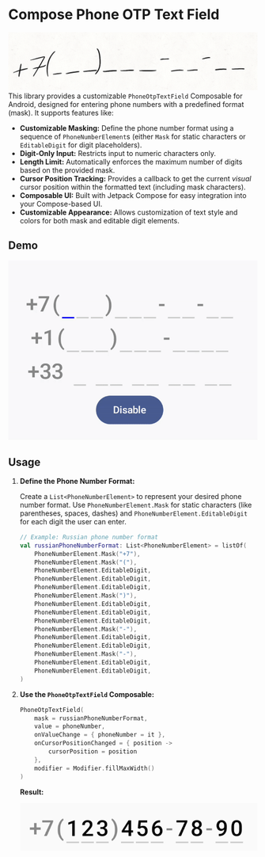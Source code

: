 # Compose Phone OTP Text Field

[![phone_OTP_text_field_logo.gif](readmeassets/phone_OTP_text_field_logo.gif)](https://example.com) This library provides a customizable `PhoneOtpTextField` Composable for Android, designed for entering phone numbers with a predefined format (mask).  It supports features like:

*   **Customizable Masking:** Define the phone number format using a sequence of `PhoneNumberElement`s (either `Mask` for static characters or `EditableDigit` for digit placeholders).
*   **Digit-Only Input:**  Restricts input to numeric characters only.
*   **Length Limit:**  Automatically enforces the maximum number of digits based on the provided mask.
*   **Cursor Position Tracking:**  Provides a callback to get the current *visual* cursor position within the formatted text (including mask characters).
*   **Composable UI:** Built with Jetpack Compose for easy integration into your Compose-based UI.
*   **Customizable Appearance:**  Allows customization of text style and colors for both mask and editable digit elements.

## Demo

![phone_OTP_text_field_sample.gif](readmeassets/phone_OTP_text_field_sample.gif)

## Usage

1.  **Define the Phone Number Format:**

    Create a `List<PhoneNumberElement>` to represent your desired phone number format.  Use `PhoneNumberElement.Mask` for static characters (like parentheses, spaces, dashes) and `PhoneNumberElement.EditableDigit` for each digit the user can enter.

    ```kotlin
    // Example: Russian phone number format
    val russianPhoneNumberFormat: List<PhoneNumberElement> = listOf(
        PhoneNumberElement.Mask("+7"),
        PhoneNumberElement.Mask("("),
        PhoneNumberElement.EditableDigit,
        PhoneNumberElement.EditableDigit,
        PhoneNumberElement.EditableDigit,
        PhoneNumberElement.Mask(")"),
        PhoneNumberElement.EditableDigit,
        PhoneNumberElement.EditableDigit,
        PhoneNumberElement.EditableDigit,
        PhoneNumberElement.Mask("-"),
        PhoneNumberElement.EditableDigit,
        PhoneNumberElement.EditableDigit,
        PhoneNumberElement.Mask("-"),
        PhoneNumberElement.EditableDigit,
        PhoneNumberElement.EditableDigit,
    )
    ```

2.  **Use the `PhoneOtpTextField` Composable:**

    ```kotlin
    PhoneOtpTextField(
        mask = russianPhoneNumberFormat, 
        value = phoneNumber,
        onValueChange = { phoneNumber = it },
        onCursorPositionChanged = { position ->
            cursorPosition = position
        },
        modifier = Modifier.fillMaxWidth()
    )
    ```
    **Result:**

    ![phone_OTP_text_field_usage_sample.png](readmeassets/phone_OTP_text_field_usage_sample.png)
